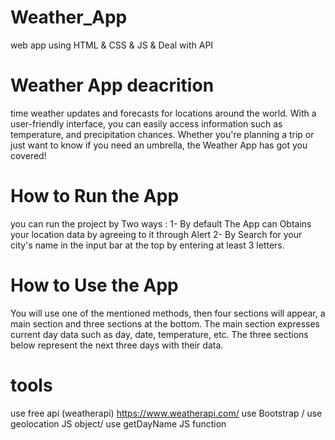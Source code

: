 # Weather_App
web app using HTML &amp; CSS &amp; JS &amp; Deal with API

# Weather App deacrition
time weather updates and forecasts for locations around the world. With a user-friendly interface, you can easily access information such as temperature, and precipitation chances. Whether you're planning a trip or just want to know if you need an umbrella, the Weather App has got you covered!


# How to Run the  App 
you can run the project by Two ways :
1- By default The App can Obtains your location data by agreeing to it through Alert 
2- By Search for your city's name in the input bar at the top by entering at least 3 letters.

# How to Use the App 

You will use one of the mentioned methods, then four sections will appear,
 a main section and three sections at the bottom.
 The main section expresses current day data such as day, date, temperature, etc.
 The three sections below represent the next three days with their data.

# tools
use free api (weatherapi) https://www.weatherapi.com/
use Bootstrap /
use geolocation JS object/
use getDayName JS function
